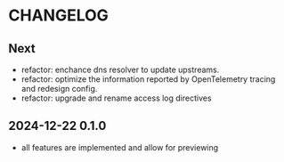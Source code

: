 # CHANGELOG

## Next

- refactor: enchance dns resolver to update upstreams.
- refactor: optimize the information reported by OpenTelemetry tracing and redesign config.
- refactor: upgrade and rename access log directives

## 2024-12-22 0.1.0

- all features are implemented and allow for previewing
